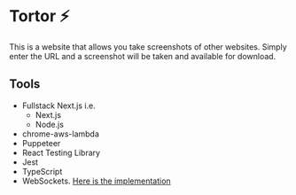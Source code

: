 # Tortor ⚡️

This is a website that allows you take screenshots of other websites. Simply enter the URL and a screenshot will be taken and available for download.

## Tools

- Fullstack Next.js i.e.
  - Next.js
  - Node.js
- chrome-aws-lambda
- Puppeteer
- React Testing Library
- Jest
- TypeScript
- WebSockets. [Here is the implementation](https://github.com/glamboyosa/tortor-ws)
